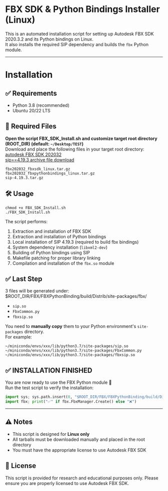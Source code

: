 # FBX SDK & Python Bindings Installer (Linux)

This is an automated installation script for setting up Autodesk FBX SDK 2020.3.2 and its Python bindings on Linux.  
It also installs the required SIP dependency and builds the `fbx` Python module.

---
# Installation

## ✅ Requirements
  
* Python 3.8 (recommended)
* Ubuntu 20/22 LTS
  
## 📁 Required Files
**Open the script FBX_SDK_Install.sh and customize target root directory (ROOT_DIR) (default: `~/Desktop/TEST`)**  
Download and place the following files in your target root directory:  
[autodesk FBX SDK 202032](https://www.autodesk.com/developer-network/platform-technologies/fbx-sdk-2020-3.2)  
[sip==4.19.3 archive file download](https://sourceforge.net/projects/pyqt/files/sip/sip-4.19.3/)
```
fbx202032_fbxsdk_linux.tar.gz
fbx202032_fbxpythonbindings_linux.tar.gz
sip-4.19.3.tar.gz
```
  
## 🛠️ Usage

```
chmod +x FBX_SDK_Install.sh
./FBX_SDK_Install.sh
```

The script performs:

1. Extraction and installation of FBX SDK
2. Extraction and installation of Python bindings
3. Local installation of SIP 4.19.3 (required to build fbx bindings)
4. System dependency installation (`libxml2-dev`)
5. Building of Python bindings using SIP
6. Makefile patching for proper library linking
7. Compilation and installation of the `fbx.so` module

## ✅ Last Step

3 files will be generated under:
$ROOT_DIR/FBX/FBXPythonBinding/build/Distrib/site-packages/fbx/  

- `sip.so`  
- `FbxCommon.py`  
- `fbxsip.so`

You need to **manually copy** them to your Python environment's `site-packages` directory.  
For example:  
```
~/miniconda/envs/xxx/lib/python3.7/site-packages/sip.so  
~/miniconda/envs/xxx/lib/python3.7/site-packages/FbxCommon.py  
~/miniconda/envs/xxx/lib/python3.7/site-packages/fbxsip.so
```
## ✅ INSTALLATION FINISHED

You are now ready to use the FBX Python module 🎉  
Run the test script to verify the installation:
```python
import sys; sys.path.insert(0, "$ROOT_DIR/FBX/FBXPythonBinding/build/Distrib/site-packages/fbx")
import fbx; print("✅" if fbx.FbxManager.Create() else "❌")
```

---

## ⚠️ Notes

* This script is designed for **Linux only**
* All tarballs must be downloaded manually and placed in the root directory
* You must have the appropriate license to use Autodesk FBX SDK

## 📄 License

This script is provided for research and educational purposes only.
Please ensure you are properly licensed to use Autodesk FBX SDK.


